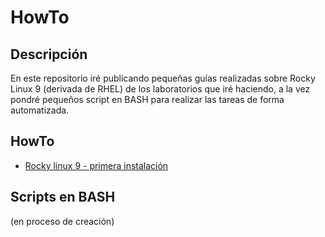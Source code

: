 # HowTo

## Descripción

En este repositorio iré publicando pequeñas guías realizadas sobre Rocky Linux 9 (derivada de RHEL) de los laboratorios que iré haciendo, a la vez pondré pequeños script en BASH para realizar las tareas de forma automatizada.

## HowTo

- [Rocky linux 9 - primera instalación](https://github.com/ctagadev/howto/blob/master/Rocky%20Linux%209%20-%20primera%20instalaci%C3%B3n.md)

## Scripts en BASH

(en proceso de creación)